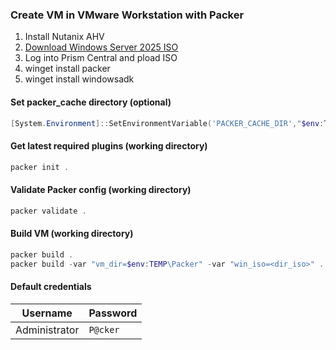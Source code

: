 ### Create VM in VMware Workstation with Packer

1. Install Nutanix AHV
2. [Download Windows Server 2025 ISO](https://www.microsoft.com/en-us/evalcenter/download-windows-server-2025)
3. Log into Prism Central and pload ISO
4. winget install packer
5. winget install windowsadk

#### Set packer_cache directory (optional)

```powershell
[System.Environment]::SetEnvironmentVariable('PACKER_CACHE_DIR',"$env:TEMP", 'User')
```

#### Get latest required plugins (working directory)

```powershell
packer init .
```

#### Validate Packer config (working directory)

```powershell
packer validate .
```

#### Build VM (working directory)

```powershell
packer build .
packer build -var "vm_dir=$env:TEMP\Packer" -var "win_iso=<dir_iso>" .
```

#### Default credentials

| Username      | Password    |
| ------------- | ----------- |
| Administrator | `P@cker`    |
